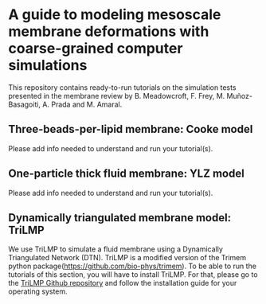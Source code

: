 # A guide to modeling mesoscale membrane deformations with coarse-grained computer simulations

This repository contains ready-to-run tutorials on the simulation tests presented in the membrane review by B. Meadowcroft, F. Frey, M. Muñoz-Basagoiti, A. Prada and M. Amaral.

## Three-beads-per-lipid membrane: Cooke model
Please add info needed to understand and run your tutorial(s).

## One-particle thick fluid membrane: YLZ model
Please add info needed to understand and run your tutorial(s).

## Dynamically triangulated membrane model: TriLMP
We use TriLMP to simulate a fluid membrane using a Dynamically Triangulated Network (DTN). TriLMP is a modified version of the Trimem python package(https://github.com/bio-phys/trimem). To be able to run the tutorials of this section, you will have to install TriLMP. For that, please go to the [TriLMP Github repository](https://github.com/Saric-Group/trimem_sbeady) and follow the installation guide for your operating system.
